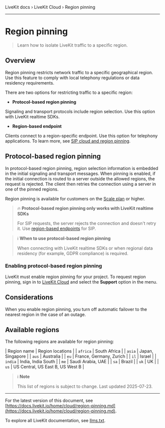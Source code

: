 LiveKit docs › LiveKit Cloud › Region pinning

---

# Region pinning

> Learn how to isolate LiveKit traffic to a specific region.

## Overview

Region pinning restricts network traffic to a specific geographical region. Use this feature to comply with local telephony regulations or data residency requirements.

There are two options for restricting traffic to a specific region:

- **Protocol-based region pinning**

Signaling and transport protocols include region selection. Use this option with LiveKit realtime SDKs.
- **Region-based endpoint**

Clients connect to a region-specific endpoint. Use this option for telephony applications. To learn more, see [SIP cloud and region pinning](https://docs.livekit.io/sip/cloud.md).

## Protocol-based region pinning

In protocol-based region pinning, region selection information is embedded in the initial signaling and transport messages. When pinning is enabled, if the initial connection is routed to a server outside the allowed regions, the request is rejected. The client then retries the connection using a server in one of the pinned regions.

Region pinning is available for customers on the [Scale plan](https://livekit.io/pricing) or higher.

> 🔥 **Protocol-based region pinning only works with LiveKit realtime SDKs**
> 
> For SIP requests, the server rejects the connection and doesn't retry it. Use [region-based endpoints](https://docs.livekit.io/sip/cloud.md#region-based-endpoint) for SIP.

> ℹ️ **When to use protocol-based region pinning**
> 
> When connecting with LiveKit realtime SDKs or when regional data residency (for example, GDPR compliance) is required.

### Enabling protocol-based region pinning

LiveKit must enable region pinning for your project. To request region pinning, sign in to [LiveKit Cloud](https://cloud.livekit.io) and select the **Support** option in the menu.

## Considerations

When you enable region pinning, you turn off automatic failover to the nearest region in the case of an outage.

## Available regions

The following regions are available for region pinning:

| Region name | Region locations |
| `africa` | South Africa |
| `asia` | Japan, Singapore |
| `aus` | Australia |
| `eu` | France, Germany, Zurich |
| `il` | Israel |
| `india` | India, India South |
| `me` | Saudi Arabia, UAE |
| `sa` | Brazil |
| `uk` | UK |
| `us` | US Central, US East B, US West B |

> ℹ️ **Note**
> 
> This list of regions is subject to change. Last updated 2025-07-23.

---


For the latest version of this document, see [https://docs.livekit.io/home/cloud/region-pinning.md](https://docs.livekit.io/home/cloud/region-pinning.md).

To explore all LiveKit documentation, see [llms.txt](https://docs.livekit.io/llms.txt).